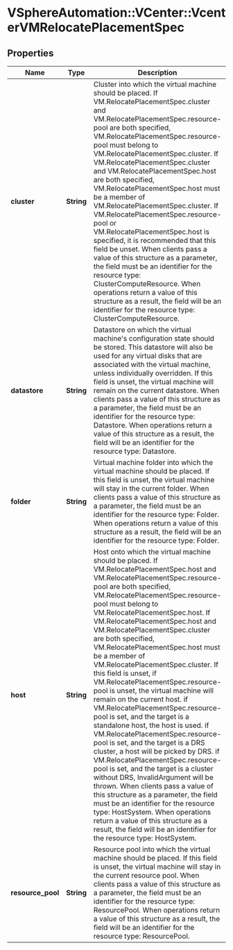 # VSphereAutomation::VCenter::VcenterVMRelocatePlacementSpec

## Properties
Name | Type | Description | Notes
------------ | ------------- | ------------- | -------------
**cluster** | **String** | Cluster into which the virtual machine should be placed.   If VM.RelocatePlacementSpec.cluster and VM.RelocatePlacementSpec.resource-pool are both specified, VM.RelocatePlacementSpec.resource-pool must belong to VM.RelocatePlacementSpec.cluster.    If VM.RelocatePlacementSpec.cluster and VM.RelocatePlacementSpec.host are both specified, VM.RelocatePlacementSpec.host must be a member of VM.RelocatePlacementSpec.cluster.  If VM.RelocatePlacementSpec.resource-pool or VM.RelocatePlacementSpec.host is specified, it is recommended that this field be unset. When clients pass a value of this structure as a parameter, the field must be an identifier for the resource type: ClusterComputeResource. When operations return a value of this structure as a result, the field will be an identifier for the resource type: ClusterComputeResource. | [optional] 
**datastore** | **String** | Datastore on which the virtual machine&#39;s configuration state should be stored. This datastore will also be used for any virtual disks that are associated with the virtual machine, unless individually overridden. If this field is unset, the virtual machine will remain on the current datastore. When clients pass a value of this structure as a parameter, the field must be an identifier for the resource type: Datastore. When operations return a value of this structure as a result, the field will be an identifier for the resource type: Datastore. | [optional] 
**folder** | **String** | Virtual machine folder into which the virtual machine should be placed. If this field is unset, the virtual machine will stay in the current folder. When clients pass a value of this structure as a parameter, the field must be an identifier for the resource type: Folder. When operations return a value of this structure as a result, the field will be an identifier for the resource type: Folder. | [optional] 
**host** | **String** | Host onto which the virtual machine should be placed.   If VM.RelocatePlacementSpec.host and VM.RelocatePlacementSpec.resource-pool are both specified, VM.RelocatePlacementSpec.resource-pool must belong to VM.RelocatePlacementSpec.host.    If VM.RelocatePlacementSpec.host and VM.RelocatePlacementSpec.cluster are both specified, VM.RelocatePlacementSpec.host must be a member of VM.RelocatePlacementSpec.cluster.  If this field is unset, if VM.RelocatePlacementSpec.resource-pool is unset, the virtual machine will remain on the current host. if VM.RelocatePlacementSpec.resource-pool is set, and the target is a standalone host, the host is used. if VM.RelocatePlacementSpec.resource-pool is set, and the target is a DRS cluster, a host will be picked by DRS. if VM.RelocatePlacementSpec.resource-pool is set, and the target is a cluster without DRS, InvalidArgument will be thrown. When clients pass a value of this structure as a parameter, the field must be an identifier for the resource type: HostSystem. When operations return a value of this structure as a result, the field will be an identifier for the resource type: HostSystem. | [optional] 
**resource_pool** | **String** | Resource pool into which the virtual machine should be placed. If this field is unset, the virtual machine will stay in the current resource pool. When clients pass a value of this structure as a parameter, the field must be an identifier for the resource type: ResourcePool. When operations return a value of this structure as a result, the field will be an identifier for the resource type: ResourcePool. | [optional] 


